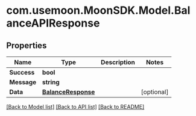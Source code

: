 # com.usemoon.MoonSDK.Model.BalanceAPIResponse

## Properties

Name | Type | Description | Notes
------------ | ------------- | ------------- | -------------
**Success** | **bool** |  | 
**Message** | **string** |  | 
**Data** | [**BalanceResponse**](BalanceResponse.md) |  | [optional] 

[[Back to Model list]](../README.md#documentation-for-models) [[Back to API list]](../README.md#documentation-for-api-endpoints) [[Back to README]](../README.md)

